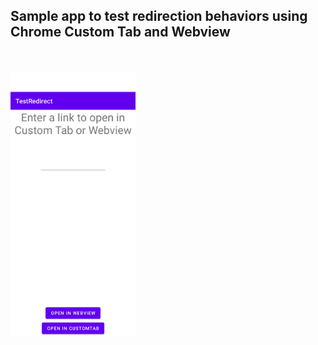 ## Sample app to test redirection behaviors using Chrome Custom Tab and Webview

<br/>
<br/>

<img src="Screenshot.png" width="200"  alt="screenhot"/>

